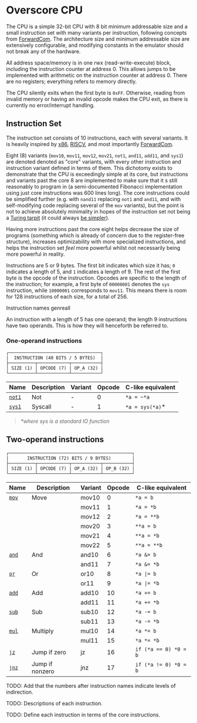 # Overscore CPU

The CPU is a simple 32-bit CPU with 8 bit minimum addressable size and a small
instruction set with many variants per instruction, following concepts from
[ForwardCom](https://www.forwardcom.info/). The architecture size and minimum
addressable size are extensively configurable, and modifying constants in the
emulator should not break any of the hardware.

All address space/memory is in one rwx (read-write-execute) block, including the
instruction counter at address 0. This allows jumps to be implemented with
arithmetic on the instruction counter at address 0. There are no registers;
everything refers to memory directly.

The CPU silently exits when the first byte is `0xFF`. Otherwise, reading from
invalid memory or having an invalid opcode makes the CPU exit, as there is
currently no error/interrupt handling.

## Instruction Set

The instruction set consists of 10 instructions, each with several variants. It
is heavily inspired by [x86](https://www.felixcloutier.com/x86/),
[RISCV](https://github.com/riscv/riscv-isa-manual/), and most importantly
[ForwardCom](https://www.forwardcom.info/).

Eight (8) variants (`mov10`, `mov11`, `mov12`, `mov21`, `not1`, `and11`,
`add11`, and `sys1`) are denoted denoted as "core" variants, with every other
instruction and instruction variant defined in terms of them. This dichotomy
exists to demonstrate that the CPU is exceedingly simple at its core, but
instructions and variants past the core 8 are implemented to make sure that it
s still reasonably to program in (a semi-documented Fibonacci implementation
using just core instructions was 600 lines long). The core instructions could
be simplified further (e.g. with `nand11` replacing `not1` and `and11`, and with
self-modifying code replacing several of the `mov` variants), but the point is
not to achieve absolutely minimality in hopes of the instruction set not being a
[Turing tarpit](https://en.wikipedia.org/wiki/Turing_tarpit) (it could always
[be simpler](https://en.wikipedia.org/wiki/One-instruction_set_computer)).

Having more instructions past the core eight helps decrease the size of
programs (something which is already of concern due to the register-free
structure), increases optimizability with more specialized instructions, and
helps the instruction set *feel* more powerful whilst not necessarily being more
powerful in reality.

Instructions are 5 or 9 bytes. The first bit indicates which size it has; `0`
indicates a length of 5, and `1` indicates a length of 9. The rest of the first
byte is the opcode of the instruction. Opcodes are specific to the length of the
instruction; for example, a first byte of `00000001` denotes the `sys`
instruction, while `10000001` corresponds to `mov11`. This means there is room
for 128 instructions of each size, for a total of 256.

Instruction names genreall

An instruction with a length of 5 has one operand; the length 9 instructions
have two operands. This is how they will henceforth be referred to.

### One-operand instructions

```
┌───────────────────────────────────┐
|  INSTRUCTION (40 BITS / 5 BYTES)  | 
├──────────┬────────────┬───────────┤
│ SIZE (1) │ OPCODE (7) | OP_A (32) |
└──────────┴────────────┴───────────┘

```

| Name               | Description | Variant | Opcode | C-like equivalent |
|--------------------|-------------|---------|--------|-------------------|
| [`not1`](#not)     | Not         | -       | 0      | `*a = ~*a`        |
| [`sys1`](#syscall) | Syscall     | -       | 1      | `*a = sys(*a)`*   |
> _*where sys is a standard IO function_

## Two-operand instructions

```
┌───────────────────────────────────────────────┐
|       INSTRUCTION (72) BITS / 9 BYTES)        |
├──────────┬────────────┬───────────┬───────────┤
│ SIZE (1) │ OPCODE (7) | OP_A (32) | OP_B (32) |
└──────────┴────────────┴───────────┴───────────┘

```

| Name               | Description     | Variant | Opcode | C-like equivalent     |
|--------------------|-----------------|---------|--------|-----------------------|
| [`mov`](#move)     | Move            | mov10   | 0      | `*a = b`              |
|                    |                 | mov11   | 1      | `*a = *b`             |
|                    |                 | mov12   | 2      | `*a = **b`            |
|                    |                 | mov20   | 3      | `**a = b`             |
|                    |                 | mov21   | 4      | `**a = *b`            |
|                    |                 | mov22   | 5      | `**a = **b`           |
| [`and`](#and)      | And             | and10   | 6      | `*a &= b`             |
|                    |                 | and11   | 7      | `*a &= *b`            |
| [`or`](#or)        | Or              | or10    | 8      | `*a \|= b`            |
|                    |                 | or11    | 9      | `*a \|= *b`           |
| [`add`](#add)      | Add             | add10   | 10     | `*a += b`             |
|                    |                 | add11   | 11     | `*a += *b`            |
| [`sub`](#subtract) | Sub             | sub10   | 12     | `*a -= b`             |
|                    |                 | sub11   | 13     | `*a -= *b`            |
| [`mul`](#multiply) | Multiply        | mul10   | 14     | `*a *= b`             |
|                    |                 | mul11   | 15     | `*a *= *b`            |
| [`jz`](#jz)        | Jump if zero    | jz      | 16     | `if (*a == 0) *0 = b` |
| [`jnz`](#jnz)      | Jump if nonzero | jnz     | 17     | `if (*a != 0) *0 = b` |


TODO: Add that the numbers after instruction names indicate levels of indirection.

TODO: Descriptions of each instruction.

TODO: Define each instruction in terms of the core instructions.